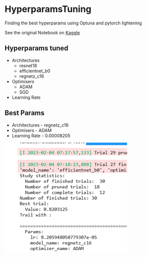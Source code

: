 # HyperparamsTuning
Finding the best hyperparams using Optuna and pytorch lightening

See the original Notebook on <a href="https://www.kaggle.com/code/greatcodes/findingbesthyperparams-cnn-pytorchlightening-timm/notebook?scriptVersionId=118853006">Kaggle </a>

## Hyperparams tuned
- Architectures 
    - resnet18
    - efficientnet_b0
    - regnetz_c16
- Optimisers
    - ADAM
    - SGD
- Learning Rate

## Best Params
- Architectures - regnetz_c16
- Optimisers - ADAM
- Learning Rate - 0.00008205

![Result Screenshot](assets/best-pipeline-parms.png)